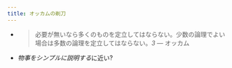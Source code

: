 ```yaml
---
title: オッカムの剃刀
---
```


* 
   > 
   > 必要が無いなら多くのものを定立してはならない。少数の論理でよい場合は多数の論理を定立してはならない。*3* — オッカム

* *物事をシンプルに説明する*に近い?
